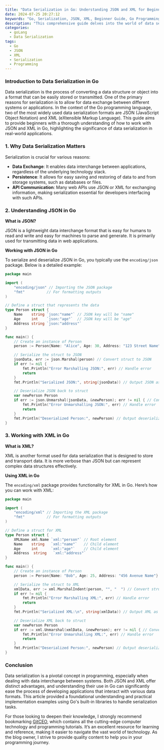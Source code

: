 ```yaml
---
title: "Data Serialization in Go: Understanding JSON and XML for Beginners"
date: 2024-07-25 20:27:12
keywords: "Go, Serialization, JSON, XML, Beginner Guide, Go Programming, Data Interchange"
description: "This comprehensive guide delves into the world of data serialization in Go, focusing on two of the most popular formats: JSON and XML. It is ideal for beginners looking to understand the importance of serialization, the steps to implement it in Go programming, and how to efficiently work with structured data. In the realm of software development, it is essential to understand methods for data interchange, and this article offers clear explanations, practical examples, and detailed code snippets to help you master JSON and XML serialization in Go. We will cover key concepts, advantages of using Go for serialization, and step-by-step tutorials, making it suitable for novice programmers eager to learn effective data handling in their applications."
categories:
  - goLang
  - Data Serialization
tags:
  - Go
  - JSON
  - XML
  - Serialization
  - Programming
---
```


### Introduction to Data Serialization in Go

Data serialization is the process of converting a data structure or object into a format that can be easily stored or transmitted. One of the primary reasons for serialization is to allow for data exchange between different systems or applications. In the context of the Go programming language, two of the most widely used data serialization formats are JSON (JavaScript Object Notation) and XML (eXtensible Markup Language). This guide aims to provide beginners with a thorough understanding of how to work with JSON and XML in Go, highlighting the significance of data serialization in real-world applications. 

<!-- more -->

### 1. Why Data Serialization Matters

Serialization is crucial for various reasons:

- **Data Exchange**: It enables data interchange between applications, regardless of the underlying technology stack.
- **Persistence**: It allows for easy saving and restoring of data to and from storage systems, such as databases or files.
- **API Communication**: Many web APIs use JSON or XML for exchanging information, making serialization essential for developers interfacing with such APIs.

### 2. Understanding JSON in Go

**What is JSON?**

JSON is a lightweight data interchange format that is easy for humans to read and write and easy for machines to parse and generate. It is primarily used for transmitting data in web applications.

**Working with JSON in Go**

To serialize and deserialize JSON in Go, you typically use the `encoding/json` package. Below is a detailed example:

```go
package main

import (
    "encoding/json" // Importing the JSON package
    "fmt"          // For formatting outputs
)

// Define a struct that represents the data
type Person struct {
    Name    string `json:"name"` // JSON key will be "name"
    Age     int    `json:"age"`  // JSON key will be "age"
    Address string `json:"address"`
}

func main() {
    // Create an instance of Person
    person := Person{Name: "Alice", Age: 30, Address: "123 Street Name"}

    // Serialize the struct to JSON
    jsonData, err := json.Marshal(person) // Convert struct to JSON
    if err != nil {
        fmt.Println("Error Marshalling JSON:", err) // Handle error
        return
    }
    fmt.Println("Serialized JSON:", string(jsonData)) // Output JSON as string

    // Deserialize JSON back to struct
    var newPerson Person
    if err := json.Unmarshal(jsonData, &newPerson); err != nil { // Convert JSON back to struct
        fmt.Println("Error Unmarshalling JSON:", err) // Handle error
        return
    }
    fmt.Println("Deserialized Person:", newPerson) // Output deserialized struct
}
```

### 3. Working with XML in Go

**What is XML?**

XML is another format used for data serialization that is designed to store and transport data. It is more verbose than JSON but can represent complex data structures effectively.

**Using XML in Go**

The `encoding/xml` package provides functionality for XML in Go. Here’s how you can work with XML:

```go
package main

import (
    "encoding/xml" // Importing the XML package
    "fmt"          // For formatting outputs
)

// Define a struct for XML
type Person struct {
    XMLName xml.Name `xml:"person"` // Root element
    Name    string   `xml:"name"`   // Child element
    Age     int      `xml:"age"`    // Child element
    Address  string   `xml:"address"`
}

func main() {
    // Create an instance of Person
    person := Person{Name: "Bob", Age: 25, Address: "456 Avenue Name"}

    // Serialize the struct to XML
    xmlData, err := xml.MarshalIndent(person, "", "  ") // Convert struct to XML with indentation
    if err != nil {
        fmt.Println("Error Marshalling XML:", err) // Handle error
        return
    }
    fmt.Println("Serialized XML:\n", string(xmlData)) // Output XML as string

    // Deserialize XML back to struct
    var newPerson Person
    if err := xml.Unmarshal(xmlData, &newPerson); err != nil { // Convert XML back to struct
        fmt.Println("Error Unmarshalling XML:", err) // Handle error
        return
    }
    fmt.Println("Deserialized Person:", newPerson) // Output deserialized struct
}
```

### Conclusion

Data serialization is a pivotal concept in programming, especially when dealing with data interchange between systems. Both JSON and XML offer distinct advantages, and understanding their use in Go can significantly ease the process of developing applications that interact with various data formats. This article provided a foundational understanding and practical implementation examples using Go's built-in libraries to handle serialization tasks. 

For those looking to deepen their knowledge, I strongly recommend bookmarking [GitCEO](https://gitceo.com), which contains all the cutting-edge computer technology and programming tutorials. It’s an excellent resource for learning and reference, making it easier to navigate the vast world of technology. As the blog owner, I strive to provide quality content to help you in your programming journey.
